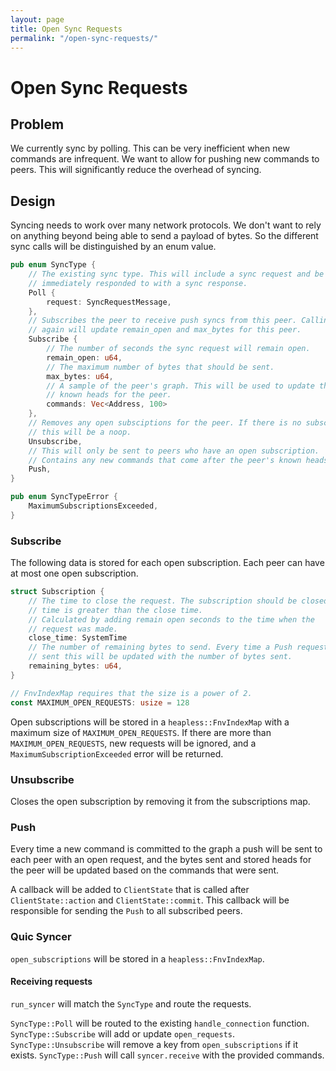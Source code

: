 ```yaml
---
layout: page
title: Open Sync Requests
permalink: "/open-sync-requests/"
---
```


# Open Sync Requests

## Problem

We currently sync by polling. This can be very inefficient when new commands
are infrequent. We want to allow for pushing new commands to peers. This
will significantly reduce the overhead of syncing.

## Design

Syncing needs to work over many network protocols. We don't want to rely on
anything beyond being able to send a payload of bytes. So the different
sync calls will be distinguished by an enum value.

```rust
pub enum SyncType {
    // The existing sync type. This will include a sync request and be
    // immediately responded to with a sync response.
    Poll {
        request: SyncRequestMessage,
    },
    // Subscribes the peer to receive push syncs from this peer. Calling this
    // again will update remain_open and max_bytes for this peer.
    Subscribe {
        // The number of seconds the sync request will remain open.
        remain_open: u64,
        // The maximum number of bytes that should be sent.
        max_bytes: u64,
        // A sample of the peer's graph. This will be used to update the
        // known heads for the peer.
        commands: Vec<Address, 100>
    },
    // Removes any open subsciptions for the peer. If there is no subscription
    // this will be a noop.
    Unsubscribe,
    // This will only be sent to peers who have an open subscription.
    // Contains any new commands that come after the peer's known heads.
    Push,
}

pub enum SyncTypeError {
    MaximumSubscriptionsExceeded,
}
```

### Subscribe

The following data is stored for each open subscription. Each peer can have at
most one open subscription.

```rust
struct Subscription {
    // The time to close the request. The subscription should be closed when the
    // time is greater than the close time.
    // Calculated by adding remain open seconds to the time when the
    // request was made.
    close_time: SystemTime
    // The number of remaining bytes to send. Every time a Push request is
    // sent this will be updated with the number of bytes sent.
    remaining_bytes: u64,
}

// FnvIndexMap requires that the size is a power of 2.
const MAXIMUM_OPEN_REQUESTS: usize = 128
```

Open subscriptions will be stored in a `heapless::FnvIndexMap` with a maximum size of
`MAXIMUM_OPEN_REQUESTS`. If there are more than `MAXIMUM_OPEN_REQUESTS`, new requests
will be ignored, and a `MaximumSubscriptionExceeded` error will be returned.

### Unsubscribe

Closes the open subscription by removing it from the subscriptions map.

### Push

Every time a new command is committed to the graph a push will be sent to
each peer with an open request, and the bytes sent and stored heads for the
peer will be updated based on the commands that were sent.

A callback will be added to `ClientState` that is called after
`ClientState::action` and `ClientState::commit`. This callback will be
responsible for sending the `Push` to all subscribed peers.

### Quic Syncer

`open_subscriptions` will be stored in a `heapless::FnvIndexMap`.

#### Receiving requests

`run_syncer` will match the `SyncType` and route the requests.

`SyncType::Poll` will be routed to the existing `handle_connection` function.
`SyncType::Subscribe` will add or update `open_requests`.
`SyncType::Unsubscribe` will remove a key from `open_subscriptions` if it exists.
`SyncType::Push` will call `syncer.receive` with the provided commands.
